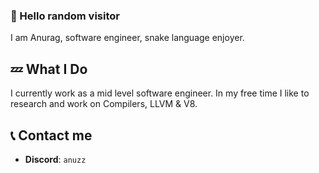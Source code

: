 ### 👋 Hello random visitor 
I am Anurag, software engineer, snake language enjoyer.

## 💤 What I Do
I currently work as a mid level software engineer. In my free time I like to research and work on Compilers, LLVM & V8.

## 📞 Contact me
- **Discord**: `anuzz`
